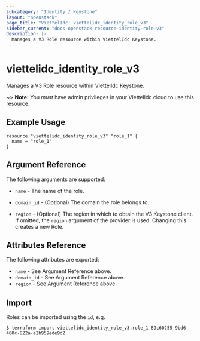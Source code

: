 ```yaml
---
subcategory: "Identity / Keystone"
layout: "openstack"
page_title: "ViettelIdc: viettelidc_identity_role_v3"
sidebar_current: "docs-openstack-resource-identity-role-v3"
description: |-
  Manages a V3 Role resource within ViettelIdc Keystone.
---
```


# viettelidc\_identity\_role\_v3

Manages a V3 Role resource within ViettelIdc Keystone.

~> **Note:** You _must_ have admin privileges in your ViettelIdc cloud to use
this resource.

## Example Usage

```hcl
resource "viettelidc_identity_role_v3" "role_1" {
  name = "role_1"
}
```

## Argument Reference

The following arguments are supported:

* `name` - The name of the role.

* `domain_id` - (Optional) The domain the role belongs to.

* `region` - (Optional) The region in which to obtain the V3 Keystone client.
    If omitted, the `region` argument of the provider is used. Changing this
    creates a new Role.

## Attributes Reference

The following attributes are exported:

* `name` - See Argument Reference above.
* `domain_id` - See Argument Reference above.
* `region` - See Argument Reference above.

## Import

Roles can be imported using the `id`, e.g.

```
$ terraform import viettelidc_identity_role_v3.role_1 89c60255-9bd6-460c-822a-e2b959ede9d2
```
